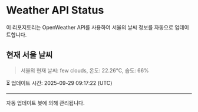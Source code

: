 
# Weather API Status

이 리포지토리는 OpenWeather API를 사용하여 서울의 날씨 정보를 자동으로 업데이트합니다.

## 현재 서울 날씨
> 서울의 현재 날씨: few clouds, 온도: 22.26°C, 습도: 66%

⏳ 업데이트 시간: 2025-09-29 09:17:22 (UTC)

---
자동 업데이트 봇에 의해 관리됩니다.
